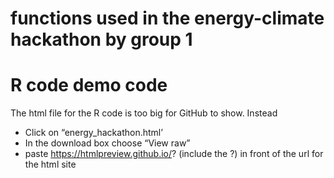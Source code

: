# functions used in the energy-climate hackathon by group 1


# R code demo code
The html file for the R code is too big for GitHub to show. Instead
* Click on “energy_hackathon.html’
* In the download box choose “View raw”
* paste https://htmlpreview.github.io/? (include the ?) in front of the url for the html site



